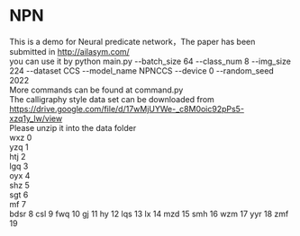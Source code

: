 # NPN
This is a demo for Neural predicate network，The paper has been submitted in http://ailasym.com/  
you can use it by python main.py --batch_size 64 --class_num 8 --img_size 224 --dataset CCS --model_name NPNCCS --device 0 --random_seed 2022      
More commands can be found at command.py  
The calligraphy style data set can be downloaded from https://drive.google.com/file/d/17wMjUYWe-_c8M0oic92pPs5-xzq1y_lw/view  
Please unzip it into the data folder  
wxz 0  
yzq 1  
htj 2  
lgq 3  
oyx 4  
shz 5  
sgt 6  
mf  7  
bdsr 8
csl 9
fwq 10
gj 11
hy 12
lqs 13
lx 14
mzd 15
smh 16
wzm 17
yyr 18
zmf 19